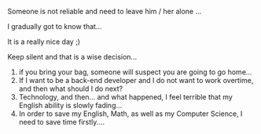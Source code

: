 Someone is not reliable and need to leave him / her  alone ...

I gradually got to know that...

It is a really nice day ;)



Keep silent and that is a wise decision...



1.  if you bring your bag, someone will suspect you are going to go home...
2. If I want to be a back-end developer and I do not want to work overtime, and then what should I do next? 
3.  Technology, and then... and what happened, I feel terrible that my English ability is slowly fading...
4. In order to save my English, Math, as well as my Computer Science, I need to save time firstly....

